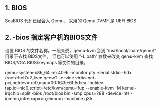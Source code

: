 ## 1. BIOS ##
SeaBIOS 代码已经合入 Qemu， 采用的 Qemu
OVMF 是 UEFI BIOS


## 2. -bios  指定客户机的BIOS文件 ##

设置 BIOS 的文件名称。一般来说，qemu-kvm 会到 ”/usr/local/share/qemu/“ 目录下去找 BIOS文件。
但也可以使用 ”-L path“ 参数来改变 qemu-kvm 查找 BIOS/VGA BIOS/keymaps 等文件的目录。

qemu-system-x86_64 -m 4096 -monitor pty -serial stdio -hda /root/rhel7u2_kvm.qcow2  -device virtio-net-pci,netdev=nic0,mac=00:16:3e:6f:5d:ea -netdev tap,id=nic0,script=/etc/kvm/qemu-ifup --enable-kvm -M kernel-irqchip=split -bios /root/bios.bin -smp cpus=288 -device intel-iommu,intremap=on,eim=on -machine q35
